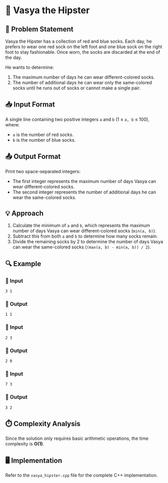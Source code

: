 # 🧦 Vasya the Hipster

## 📝 Problem Statement
Vasya the Hipster has a collection of red and blue socks. Each day, he prefers to wear one red sock on the left foot and one blue sock on the right foot to stay fashionable. Once worn, the socks are discarded at the end of the day.

He wants to determine:
1. The maximum number of days he can wear different-colored socks.
2. The number of additional days he can wear only the same-colored socks until he runs out of socks or cannot make a single pair.

## 📥 Input Format
A single line containing two positive integers `a` and `b` (1 ≤ `a, b` ≤ 100), where:
- `a` is the number of red socks.
- `b` is the number of blue socks.

## 📤 Output Format
Print two space-separated integers:
- The first integer represents the maximum number of days Vasya can wear different-colored socks.
- The second integer represents the number of additional days he can wear the same-colored socks.

## 💡 Approach
1. Calculate the minimum of `a` and `b`, which represents the maximum number of days Vasya can wear different-colored socks (`min(a, b)`).
2. Subtract this from both `a` and `b` to determine how many socks remain.
3. Divide the remaining socks by 2 to determine the number of days Vasya can wear the same-colored socks (`(max(a, b) - min(a, b)) / 2`).

## 🔍 Example
### 📌 Input
```
3 1
```
### 📌 Output
```
1 1
```

### 📌 Input
```
2 3
```
### 📌 Output
```
2 0
```

### 📌 Input
```
7 3
```
### 📌 Output
```
3 2
```

## ⏱️ Complexity Analysis
Since the solution only requires basic arithmetic operations, the time complexity is **O(1)**.

## 🖥️ Implementation
Refer to the `vasya_hipster.cpp` file for the complete C++ implementation.

